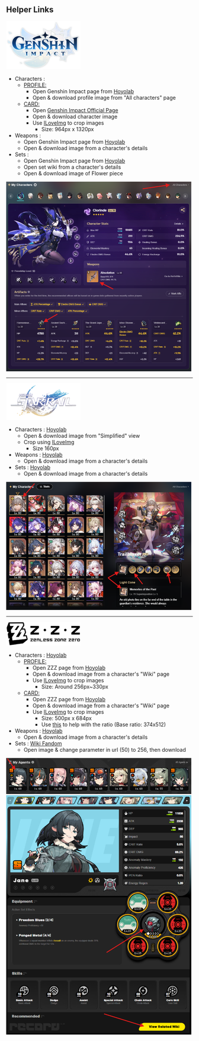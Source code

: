 ## Helper Links

<img src="assets/images/gi/GI_Logo.png" alt="Step 1" width="200"/>

- Characters :
  - <u>PROFILE:</u>
    - Open Genshin Impact page from [Hoyolab](https://www.hoyolab.com/accountCenter/postList?id=17195645)
    - Open & download profile image from "All characters" page
  - <u>CARD:</u>
    - Open [Genshin Impact Official Page](https://genshin.hoyoverse.com/en/character/mondstadt)
    - Open & download character image
    - Use [ILoveImg](https://www.iloveimg.com/crop-image) to crop images
      - Size: 964px x 1320px
- Weapons : 
  - Open Genshin Impact page from [Hoyolab](https://www.hoyolab.com/accountCenter/postList?id=17195645)
  - Open & download image from a character's details
- Sets : 
  - Open Genshin Impact page from [Hoyolab](https://www.hoyolab.com/accountCenter/postList?id=17195645)
  - Open set wiki from a character's details
  - Open & download image of Flower piece

<img src="assets/readme/gi-image-loc-1.png" alt="Step 1" width="500"/>

---

<img src="assets/images/hsr/HSR_Logo.png" alt="Step 1" width="200"/>

- Characters : [Hoyolab](https://www.hoyolab.com/accountCenter/postList?id=17195645)
  - Open & download image from "Simplified" view
  - Crop using [ILoveImg](https://www.iloveimg.com/crop-image)
    - Size 160px
- Weapons : [Hoyolab](https://www.hoyolab.com/accountCenter/postList?id=17195645)
  - Open & download image from a character's details
- Sets : [Hoyolab](https://www.hoyolab.com/accountCenter/postList?id=17195645)
  - Open & download image from a character's details

<img src="assets/readme/hsr-image-loc-1.png" alt="Step 1" width="500"/>

---

<img src="assets/images/zzz/ZZZ_Logo.png" alt="Step 1" width="200"/>

- Characters : [Hoyolab](https://www.hoyolab.com/accountCenter/postList?id=17195645)
  - <u>PROFILE:</u>
    - Open ZZZ page from [Hoyolab](https://www.hoyolab.com/accountCenter/postList?id=17195645)
    - Open & download image from a character's "Wiki" page
    - Use [ILoveImg](https://www.iloveimg.com/crop-image) to crop images
      - Size: Around 256px~330px
  - <u>CARD:</u>
    - Open ZZZ page from [Hoyolab](https://www.hoyolab.com/accountCenter/postList?id=17195645)
    - Open & download image from a character's "Wiki" page
    - Use [ILoveImg](https://www.iloveimg.com/crop-image) to crop images
      - Size: 500px x 684px
      - Use [this](https://andrew.hedges.name/experiments/aspect_ratio/) to help with the ratio (Base ratio: 374x512)
- Weapons : [Hoyolab](https://www.hoyolab.com/accountCenter/postList?id=17195645)
  - Open & download image from a character's details
- Sets : [Wiki Fandom](https://zenless-zone-zero.fandom.com/wiki/Drive_Disc)
  - Open image & change parameter in url (50) to 256, then download

<img src="assets/readme/zzz-image-loc-1.png" alt="Step 1" width="500"/>
<img src="assets/readme/zzz-image-loc-2.png" alt="Step 2" width="500"/>

<br>
<br>
<br>
